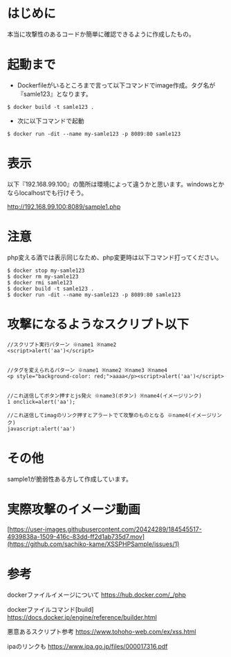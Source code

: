 # はじめに

本当に攻撃性のあるコードか簡単に確認できるように作成したもの。

# 起動まで

- Dockerfileがいるところまで言って以下コマンドでimage作成。タグ名が『samle123』となります。
```
$ docker build -t samle123 .
```

- 次に以下コマンドで起動
```
$ docker run -dit --name my-samle123 -p 8089:80 samle123
```

# 表示
以下『192.168.99.100』の箇所は環境によって違うかと思います。windowsとかならlocalhostでも行けそう。

http://192.168.99.100:8089/sample1.php

# 注意
php変える酒では表示同じなため、php変更時は以下コマンド打ってください。
```
$ docker stop my-samle123
$ docker rm my-samle123
$ docker rmi samle123
$ docker build -t samle123 .
$ docker run -dit --name my-samle123 -p 8089:80 samle123
```

# 攻撃になるようなスクリプト以下

```
//スクリプト実行パターン ※name1 ※name2
<script>alert('aa')</script>


//タグを変えられるパターン ※name1 ※name2 ※name3 ※name4
<p style="background-color: red;">aaaa</p><script>alert('aa')</script>


//これ送信してボタン押すとjs発火 ※name3(ボタン) ※name4(イメージリンク)
1 onclick=alert('aa');

//これ送信してimagのリンク押すとアラートでて攻撃のものとなる ※name4(イメージリンク)
javascript:alert('aa')

```

# その他
sample1が脆弱性ある方して作成しています。

# 実際攻撃のイメージ動画
[https://user-images.githubusercontent.com/20424289/184545517-4939838a-1509-416c-83dd-ff2d1ab735d7.mov](https://github.com/sachiko-kame/XSSPHPSample/issues/1)

# 参考
dockerファイルイメージについて
https://hub.docker.com/_/php


dockerファイルコマンド[build]
https://docs.docker.jp/engine/reference/builder.html


悪意あるスクリプト参考
https://www.tohoho-web.com/ex/xss.html

ipaのリンクも
https://www.ipa.go.jp/files/000017316.pdf

